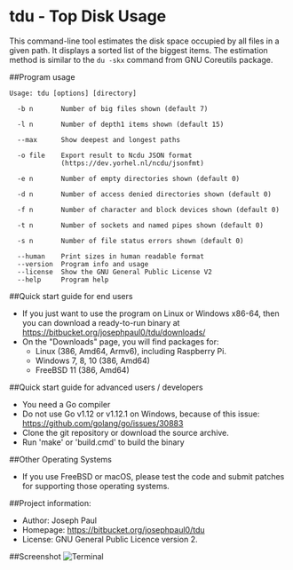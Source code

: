 # tdu - Top Disk Usage
This command-line tool estimates the disk space occupied by all files in a
given path. It displays a sorted list of the biggest items. The estimation
method is similar to the `du -skx` command from GNU Coreutils package.

##Program usage
```
Usage: tdu [options] [directory]

  -b n       Number of big files shown (default 7)

  -l n       Number of depth1 items shown (default 15)

  --max      Show deepest and longest paths

  -o file    Export result to Ncdu JSON format
             (https://dev.yorhel.nl/ncdu/jsonfmt)

  -e n       Number of empty directories shown (default 0)

  -d n       Number of access denied directories shown (default 0)

  -f n       Number of character and block devices shown (default 0)

  -t n       Number of sockets and named pipes shown (default 0)

  -s n       Number of file status errors shown (default 0)

  --human    Print sizes in human readable format
  --version  Program info and usage
  --license  Show the GNU General Public License V2
  --help     Program help
```
##Quick start guide for end users
- If you just want to use the program on Linux or Windows x86-64, then you can download a ready-to-run binary at https://bitbucket.org/josephpaul0/tdu/downloads/
- On the "Downloads" page, you will find packages for:
	- Linux (386, Amd64, Armv6), including Raspberry Pi.
	- Windows 7, 8, 10 (386, Amd64)
	- FreeBSD 11 (386, Amd64)

##Quick start guide for advanced users / developers
- You need a Go compiler
- Do not use Go v1.12 or v1.12.1 on Windows, because of this issue: https://github.com/golang/go/issues/30883
- Clone the git repository or download the source archive.
- Run 'make' or 'build.cmd' to build the binary

##Other Operating Systems
- If you use FreeBSD or macOS, please test the code and submit patches for supporting those operating systems.

##Project information:
- Author:   Joseph Paul
- Homepage: https://bitbucket.org/josephpaul0/tdu
- License:  GNU General Public Licence version 2.

##Screenshot
![Terminal](doc/tdu_output.png)
